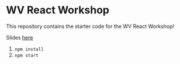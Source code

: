 # WV React Workshop

This repository contains the starter code for the WV React Workshop!

Slides <a href="https://docs.google.com/presentation/d/1VGcq07dgQgvnXsZKTxp60jxx9n7hGU9S4ZX2wJY7HzA/edit?usp=sharing">here</a>

1. `npm install`
2. `npm start`
